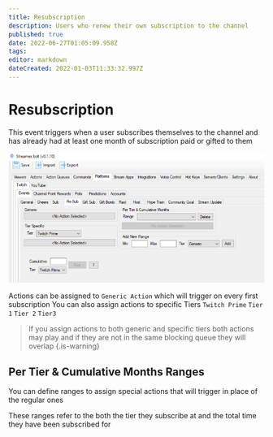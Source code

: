 ```yaml
---
title: Resubscription
description: Users who renew their own subscription to the channel
published: true
date: 2022-06-27T01:05:09.958Z
tags: 
editor: markdown
dateCreated: 2022-01-03T11:33:32.997Z
---
```


# Resubscription

This event triggers when a user subscribes themselves to the channel and has already had at least one month of subscription paid or gifted to them


![re-sub.png](/re-sub.png)

Actions can be assigned to `Generic Action` which will trigger on every first subscription 
You can also assign actions to specific Tiers `Twitch Prime` `Tier 1` `Tier 2` `Tier3`

> If you assign actions to both generic and specific tiers both actions may play and if they are not in the same blocking queue they will overlap
{.is-warning}

## Per Tier & Cumulative Months Ranges

You can define ranges to assign special actions that will trigger in place of the regular ones 

These ranges refer to the both the tier they subscribe at and the total time they have been subscribed for

